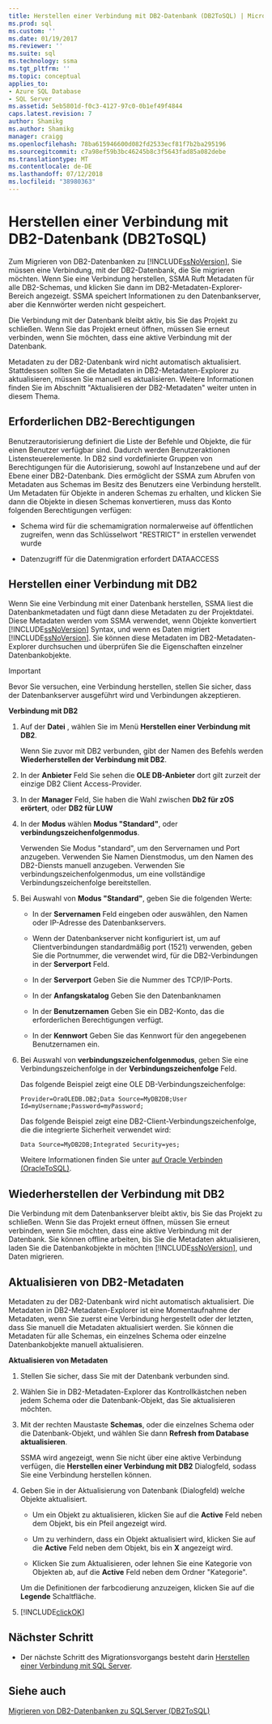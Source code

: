```yaml
---
title: Herstellen einer Verbindung mit DB2-Datenbank (DB2ToSQL) | Microsoft-Dokumentation
ms.prod: sql
ms.custom: ''
ms.date: 01/19/2017
ms.reviewer: ''
ms.suite: sql
ms.technology: ssma
ms.tgt_pltfrm: ''
ms.topic: conceptual
applies_to:
- Azure SQL Database
- SQL Server
ms.assetid: 5eb5801d-f0c3-4127-97c0-0b1ef49f4844
caps.latest.revision: 7
author: Shamikg
ms.author: Shamikg
manager: craigg
ms.openlocfilehash: 78ba615946600d082fd2533ecf81f7b2ba295196
ms.sourcegitcommit: c7a98ef59b3bc46245b8c3f5643fad85a082debe
ms.translationtype: MT
ms.contentlocale: de-DE
ms.lasthandoff: 07/12/2018
ms.locfileid: "38980363"
---
```

# <a name="connecting-to-db2-database-db2tosql"></a>Herstellen einer Verbindung mit DB2-Datenbank (DB2ToSQL)
Zum Migrieren von DB2-Datenbanken zu [!INCLUDE[ssNoVersion](../../includes/ssnoversion_md.md)], Sie müssen eine Verbindung, mit der DB2-Datenbank, die Sie migrieren möchten. Wenn Sie eine Verbindung herstellen, SSMA Ruft Metadaten für alle DB2-Schemas, und klicken Sie dann im DB2-Metadaten-Explorer-Bereich angezeigt. SSMA speichert Informationen zu den Datenbankserver, aber die Kennwörter werden nicht gespeichert.  
  
Die Verbindung mit der Datenbank bleibt aktiv, bis Sie das Projekt zu schließen. Wenn Sie das Projekt erneut öffnen, müssen Sie erneut verbinden, wenn Sie möchten, dass eine aktive Verbindung mit der Datenbank.  
  
Metadaten zu der DB2-Datenbank wird nicht automatisch aktualisiert. Stattdessen sollten Sie die Metadaten in DB2-Metadaten-Explorer zu aktualisieren, müssen Sie manuell es aktualisieren. Weitere Informationen finden Sie im Abschnitt "Aktualisieren der DB2-Metadaten" weiter unten in diesem Thema.  
  
## <a name="required-db2-permissions"></a>Erforderlichen DB2-Berechtigungen  
Benutzerautorisierung definiert die Liste der Befehle und Objekte, die für einen Benutzer verfügbar sind. Dadurch werden Benutzeraktionen Listensteuerelemente. In DB2 sind vordefinierte Gruppen von Berechtigungen für die Autorisierung, sowohl auf Instanzebene und auf der Ebene einer DB2-Datenbank. Dies ermöglicht der SSMA zum Abrufen von Metadaten aus Schemas im Besitz des Benutzers eine Verbindung herstellt. Um Metadaten für Objekte in anderen Schemas zu erhalten, und klicken Sie dann die Objekte in diesen Schemas konvertieren, muss das Konto folgenden Berechtigungen verfügen:  
  
-   Schema wird für die schemamigration normalerweise auf öffentlichen zugreifen, wenn das Schlüsselwort "RESTRICT" in erstellen verwendet wurde  
  
-   Datenzugriff für die Datenmigration erfordert DATAACCESS  
  
## <a name="establishing-a-connection-to-db2"></a>Herstellen einer Verbindung mit DB2  
Wenn Sie eine Verbindung mit einer Datenbank herstellen, SSMA liest die Datenbankmetadaten und fügt dann diese Metadaten zu der Projektdatei. Diese Metadaten werden vom SSMA verwendet, wenn Objekte konvertiert [!INCLUDE[ssNoVersion](../../includes/ssnoversion_md.md)] Syntax, und wenn es Daten migriert [!INCLUDE[ssNoVersion](../../includes/ssnoversion_md.md)]. Sie können diese Metadaten im DB2-Metadaten-Explorer durchsuchen und überprüfen Sie die Eigenschaften einzelner Datenbankobjekte.  
  
> [!IMPORTANT]  
> Bevor Sie versuchen, eine Verbindung herstellen, stellen Sie sicher, dass der Datenbankserver ausgeführt wird und Verbindungen akzeptieren.  
  
**Verbindung mit DB2**  
  
1.  Auf der **Datei** , wählen Sie im Menü **Herstellen einer Verbindung mit DB2**.  
  
    Wenn Sie zuvor mit DB2 verbunden, gibt der Namen des Befehls werden **Wiederherstellen der Verbindung mit DB2**.  
  
2.  In der **Anbieter** Feld Sie sehen die **OLE DB-Anbieter** dort gilt zurzeit der einzige DB2 Client Access-Provider.  
  
3.  In der **Manager** Feld, Sie haben die Wahl zwischen **Db2 für zOS erörtert**, oder **DB2 für LUW**  
  
4.  In der **Modus** wählen **Modus "Standard"**, oder **verbindungszeichenfolgenmodus**.  
  
    Verwenden Sie Modus "standard", um den Servernamen und Port anzugeben. Verwenden Sie Namen Dienstmodus, um den Namen des DB2-Diensts manuell anzugeben. Verwenden Sie verbindungszeichenfolgenmodus, um eine vollständige Verbindungszeichenfolge bereitstellen.  
  
5.  Bei Auswahl von **Modus "Standard"**, geben Sie die folgenden Werte:  
  
    -   In der **Servernamen** Feld eingeben oder auswählen, den Namen oder IP-Adresse des Datenbankservers.  
  
    -   Wenn der Datenbankserver nicht konfiguriert ist, um auf Clientverbindungen standardmäßig port (1521) verwenden, geben Sie die Portnummer, die verwendet wird, für die DB2-Verbindungen in der **Serverport** Feld.  
  
    -   In der **Serverport** Geben Sie die Nummer des TCP/IP-Ports.  
  
    -   In der **Anfangskatalog** Geben Sie den Datenbanknamen  
  
    -   In der **Benutzernamen** Geben Sie ein DB2-Konto, das die erforderlichen Berechtigungen verfügt.  
  
    -   In der **Kennwort** Geben Sie das Kennwort für den angegebenen Benutzernamen ein.  
  
6.  Bei Auswahl von **verbindungszeichenfolgenmodus**, geben Sie eine Verbindungszeichenfolge in der **Verbindungszeichenfolge** Feld.  
  
    Das folgende Beispiel zeigt eine OLE DB-Verbindungszeichenfolge:  
  
    `Provider=OraOLEDB.DB2;Data Source=MyDB2DB;User Id=myUsername;Password=myPassword;`  
  
    Das folgende Beispiel zeigt eine DB2-Client-Verbindungszeichenfolge, die die integrierte Sicherheit verwendet wird:  
  
    `Data Source=MyDB2DB;Integrated Security=yes;`  
  
    Weitere Informationen finden Sie unter [auf Oracle Verbinden &#40;OracleToSQL&#41;](../../ssma/oracle/connect-to-oracle-oracletosql.md).  
  
## <a name="reconnecting-to-db2"></a>Wiederherstellen der Verbindung mit DB2  
Die Verbindung mit dem Datenbankserver bleibt aktiv, bis Sie das Projekt zu schließen. Wenn Sie das Projekt erneut öffnen, müssen Sie erneut verbinden, wenn Sie möchten, dass eine aktive Verbindung mit der Datenbank. Sie können offline arbeiten, bis Sie die Metadaten aktualisieren, laden Sie die Datenbankobjekte in möchten [!INCLUDE[ssNoVersion](../../includes/ssnoversion_md.md)], und Daten migrieren.  
  
## <a name="refreshing-db2-metadata"></a>Aktualisieren von DB2-Metadaten  
Metadaten zu der DB2-Datenbank wird nicht automatisch aktualisiert. Die Metadaten in DB2-Metadaten-Explorer ist eine Momentaufnahme der Metadaten, wenn Sie zuerst eine Verbindung hergestellt oder der letzten, dass Sie manuell die Metadaten aktualisiert werden. Sie können die Metadaten für alle Schemas, ein einzelnes Schema oder einzelne Datenbankobjekte manuell aktualisieren.  
  
**Aktualisieren von Metadaten**  
  
1.  Stellen Sie sicher, dass Sie mit der Datenbank verbunden sind.  
  
2.  Wählen Sie in DB2-Metadaten-Explorer das Kontrollkästchen neben jedem Schema oder die Datenbank-Objekt, das Sie aktualisieren möchten.  
  
3.  Mit der rechten Maustaste **Schemas**, oder die einzelnes Schema oder die Datenbank-Objekt, und wählen Sie dann **Refresh from Database aktualisieren**.  
  
    SSMA wird angezeigt, wenn Sie nicht über eine aktive Verbindung verfügen, die **Herstellen einer Verbindung mit DB2** Dialogfeld, sodass Sie eine Verbindung herstellen können.  
  
4.  Geben Sie in der Aktualisierung von Datenbank (Dialogfeld) welche Objekte aktualisiert.  
  
    -   Um ein Objekt zu aktualisieren, klicken Sie auf die **Active** Feld neben dem Objekt, bis ein Pfeil angezeigt wird.  
  
    -   Um zu verhindern, dass ein Objekt aktualisiert wird, klicken Sie auf die **Active** Feld neben dem Objekt, bis ein **X** angezeigt wird.  
  
    -   Klicken Sie zum Aktualisieren, oder lehnen Sie eine Kategorie von Objekten ab, auf die **Active** Feld neben dem Ordner "Kategorie".  
  
    Um die Definitionen der farbcodierung anzuzeigen, klicken Sie auf die **Legende** Schaltfläche.  
  
5.  [!INCLUDE[clickOK](../../includes/clickok_md.md)]  
  
## <a name="next-step"></a>Nächster Schritt  
  
-   Der nächste Schritt des Migrationsvorgangs besteht darin [Herstellen einer Verbindung mit SQL Server](http://msdn.microsoft.com/b59803cb-3cc6-41cc-8553-faf90851410e).  
  
## <a name="see-also"></a>Siehe auch  
[Migrieren von DB2-Datenbanken zu SQLServer &#40;DB2ToSQL&#41;](../../ssma/db2/migrating-db2-databases-to-sql-server-db2tosql.md)  
  
